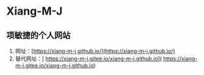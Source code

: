 # Xiang-M-J

## 项敏捷的个人网站
  
1. 网址：[https://xiang-m-j.github.io/](https://xiang-m-j.github.io/)
2. 替代网址：[ https://xiang-m-j.gitee.io/xiang-m-j.github.io]( https://xiang-m-j.gitee.io/xiang-m-j.github.io)
